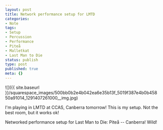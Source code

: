 ```yaml
---
layout: post
title: Network performance setup for LMTD
categories:
- Note
tags:
- Setup
- Percussion
- Performance
- Piteå
- Malletkat
- Last Man to Die
status: publish
type: post
published: true
meta: {}
---
```


![]({{ site.baseurl }}/squarespace_images/500bb0b2e4b042ea6e35b13f_5019f387e4b0b45850a91014_1291407261000__img.jpg)

I'm playing in LMTD at CCAS, Canberra tomorrow! This is my setup. Not the best room, but it works ok! 

Networked performance setup for Last Man to Die: Piteå -- Canberra! Wild!
